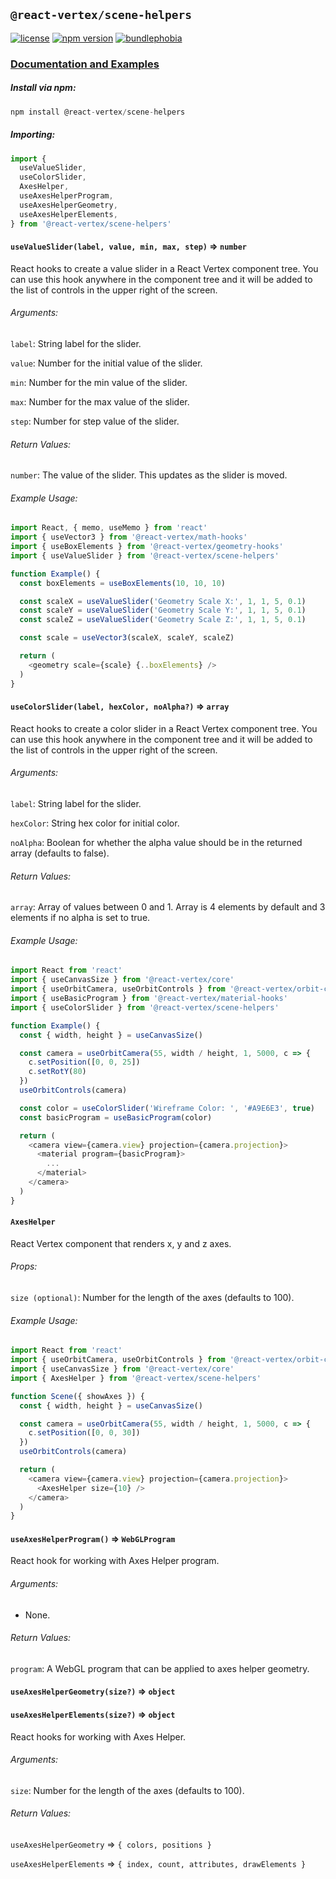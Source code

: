 ## `@react-vertex/scene-helpers`

[![license](https://img.shields.io/github/license/mashape/apistatus.svg?maxAge=2592000)](https://github.com/sghall/react-vertex/blob/master/packages/scene-helpers/LICENSE)
[![npm version](https://img.shields.io/npm/v/@react-vertex/scene-helpers.svg)](https://www.npmjs.com/package/@react-vertex/scene-helpers)
[![bundlephobia](https://badgen.net/bundlephobia/minzip/@react-vertex/scene-helpers)](https://bundlephobia.com/result?p=@react-vertex/scene-helpers)

### [Documentation and Examples](https://react-vertex.com)

##### Install via npm:
```js
npm install @react-vertex/scene-helpers
```

##### Importing:

```js
import {
  useValueSlider,
  useColorSlider,
  AxesHelper,
  useAxesHelperProgram,
  useAxesHelperGeometry,
  useAxesHelperElements,
} from '@react-vertex/scene-helpers'
```
#### `useValueSlider(label, value, min, max, step)` => `number`

React hooks to create a value slider in a React Vertex component tree. You can use this hook anywhere in the component tree and it will be added to the list of controls in the upper right of the screen.

###### Arguments:

`label`: String label for the slider.

`value`: Number for the initial value of the slider.

`min`: Number for the min value of the slider.

`max`: Number for the max value of the slider.

`step`: Number for step value of the slider.

###### Return Values:

`number`: The value of the slider.  This updates as the slider is moved.

###### Example Usage:

```js
import React, { memo, useMemo } from 'react'
import { useVector3 } from '@react-vertex/math-hooks'
import { useBoxElements } from '@react-vertex/geometry-hooks'
import { useValueSlider } from '@react-vertex/scene-helpers'

function Example() {
  const boxElements = useBoxElements(10, 10, 10)

  const scaleX = useValueSlider('Geometry Scale X:', 1, 1, 5, 0.1)
  const scaleY = useValueSlider('Geometry Scale Y:', 1, 1, 5, 0.1)
  const scaleZ = useValueSlider('Geometry Scale Z:', 1, 1, 5, 0.1)

  const scale = useVector3(scaleX, scaleY, scaleZ)

  return (
    <geometry scale={scale} {..boxElements} />
  )
}
```

#### `useColorSlider(label, hexColor, noAlpha?)` => `array`

React hooks to create a color slider in a React Vertex component tree. You can use this hook anywhere in the component tree and it will be added to the list of controls in the upper right of the screen.

###### Arguments:

`label`: String label for the slider.

`hexColor`: String hex color for initial color.

`noAlpha`: Boolean for whether the alpha value should be in the returned array (defaults to false).

###### Return Values:

`array`: Array of values between 0 and 1.  Array is 4 elements by default and 3 elements if no alpha is set to true.

###### Example Usage:

```js
import React from 'react'
import { useCanvasSize } from '@react-vertex/core'
import { useOrbitCamera, useOrbitControls } from '@react-vertex/orbit-camera'
import { useBasicProgram } from '@react-vertex/material-hooks'
import { useColorSlider } from '@react-vertex/scene-helpers'

function Example() {
  const { width, height } = useCanvasSize()

  const camera = useOrbitCamera(55, width / height, 1, 5000, c => {
    c.setPosition([0, 0, 25])
    c.setRotY(80)
  })
  useOrbitControls(camera)

  const color = useColorSlider('Wireframe Color: ', '#A9E6E3', true)
  const basicProgram = useBasicProgram(color)

  return (
    <camera view={camera.view} projection={camera.projection}>
      <material program={basicProgram}>
        ...
      </material>
    </camera>
  )
}
```

#### `AxesHelper`

React Vertex component that renders x, y and z axes.

###### Props:

`size (optional)`: Number for the length of the axes (defaults to 100).

###### Example Usage:

```js
import React from 'react'
import { useOrbitCamera, useOrbitControls } from '@react-vertex/orbit-camera'
import { useCanvasSize } from '@react-vertex/core'
import { AxesHelper } from '@react-vertex/scene-helpers'

function Scene({ showAxes }) {
  const { width, height } = useCanvasSize()

  const camera = useOrbitCamera(55, width / height, 1, 5000, c => {
    c.setPosition([0, 0, 30])
  })
  useOrbitControls(camera)

  return (
    <camera view={camera.view} projection={camera.projection}>
      <AxesHelper size={10} />
    </camera>
  )
}
```

#### `useAxesHelperProgram()` => `WebGLProgram`

React hook for working with Axes Helper program.

###### Arguments:
- None.

###### Return Values:

`program`: A WebGL program that can be applied to axes helper geometry.

#### `useAxesHelperGeometry(size?)` => `object`
#### `useAxesHelperElements(size?)` => `object`

React hooks for working with Axes Helper.

###### Arguments:

`size`: Number for the length of the axes (defaults to 100).

###### Return Values:

`useAxesHelperGeometry` => `{ colors, positions }`

`useAxesHelperElements` => `{ index, count, attributes, drawElements }`

